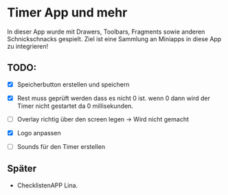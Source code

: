 # Timer App und mehr
In dieser App wurde mit Drawers, Toolbars, Fragments sowie anderen Schnickschnacks gespielt. Ziel ist eine Sammlung an Miniapps in diese App zu integrieren!

## TODO:

- [x] Speicherbutton erstellen und speichern
- [x] Rest muss geprüft werden dass es nicht 0 ist. wenn 0 dann wird der Timer nicht gestartet da 0 millisekunden.
- [ ] Overlay richtig über den screen legen -> Wird nicht gemacht
- [x] Logo anpassen
- [ ] Sounds für den Timer erstellen


## Später
* ChecklistenAPP Lina.
